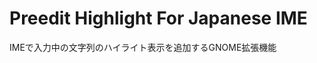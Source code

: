 Preedit Highlight For Japanese IME
==================================

IMEで入力中の文字列のハイライト表示を追加するGNOME拡張機能

